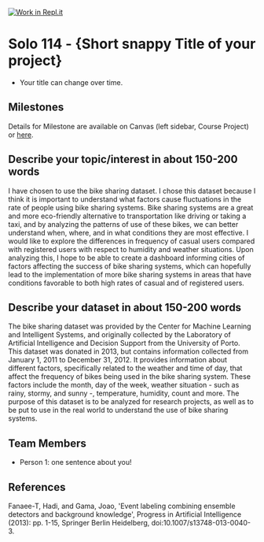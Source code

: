 [![Work in Repl.it](https://classroom.github.com/assets/work-in-replit-14baed9a392b3a25080506f3b7b6d57f295ec2978f6f33ec97e36a161684cbe9.svg)](https://classroom.github.com/online_ide?assignment_repo_id=358409&assignment_repo_type=GroupAssignmentRepo)
# Solo 114 - {Short snappy Title of your project}

- Your title can change over time.

## Milestones

Details for Milestone are available on Canvas (left sidebar, Course Project) or [here](https://firas.moosvi.com/courses/data301/project/milestone01.html).

## Describe your topic/interest in about 150-200 words

I have chosen to use the bike sharing dataset. I chose this dataset because I think it is important to understand what factors cause fluctuations in the rate of people using bike sharing systems. Bike sharing systems are a great and more eco-friendly alternative to transportation like driving or taking a taxi, and by analyzing the patterns of use of these bikes, we can better understand when, where, and in what conditions they are most effective. I would like to explore the differences in frequency of casual users compared with registered users with respect to humidity and weather situations. Upon analyzing this, I hope to be able to create a dashboard informing cities of factors affecting the success of bike sharing systems, which can hopefully lead to the implementation of more bike sharing systems in areas that have conditions favorable to both high rates of casual and of registered users.


## Describe your dataset in about 150-200 words

The bike sharing dataset was provided by the Center for Machine Learning and Intelligent Systems, and originally collected by the Laboratory of Artificial Intelligence and Decision Support from the University of Porto. This dataset was donated in 2013, but contains information collected from January 1, 2011 to December 31, 2012. It provides information about different factors, specifically related to the weather and time of day, that affect the frequency of bikes being used in the bike sharing system. These factors include the month, day of the week, weather situation - such as rainy, stormy, and sunny -, temperature, humidity, count and more. The purpose of this dataset is to be analyzed for research projects, as well as to be put to use in the real world to understand the use of bike sharing systems.


## Team Members

- Person 1: one sentence about you!

## References

Fanaee-T, Hadi, and Gama, Joao, 'Event labeling combining ensemble detectors and background knowledge', Progress in Artificial Intelligence (2013): pp. 1-15, Springer Berlin Heidelberg, doi:10.1007/s13748-013-0040-3.

